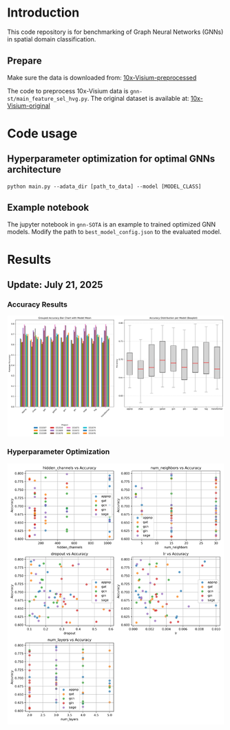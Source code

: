 # Introduction
This code repository is for benchmarking of Graph Neural Networks (GNNs) in spatial domain classification.
## Prepare
Make sure the data is downloaded from: [10x-Visium-preprocessed](https://drive.google.com/drive/folders/1BITQuzSGme2mEDXMgkY7zxes8S6Yrp7x?usp=sharing) 

The code to preprocess 10x-Visium data is `gnn-st/main_feature_sel_hvg.py`. The original dataset is available at: [10x-Visium-original](https://figshare.com/articles/dataset/10x_visium_datasets/22548901)

# Code usage
## Hyperparameter optimization for optimal GNNs architecture
```
python main.py --adata_dir [path_to_data] --model [MODEL_CLASS]
```
## Example notebook
The jupyter notebook in `gnn-SOTA` is an example to trained optimized GNN models. Modify the path to `best_model_config.json` to the evaluated model.

# Results
## Update: July 21, 2025
### Accuracy Results
![Accuracy Results](https://github.com/namnguyen0510/graphnn-spatial-transcriptomic/raw/main/assets/accuracy_combined_plot.png)

### Hyperparameter Optimization
![Hyperparameter Optimization](https://github.com/namnguyen0510/graphnn-spatial-transcriptomic/raw/main/assets/hyperopt.jpg)
